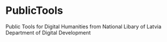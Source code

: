 # PublicTools
Public Tools for Digital Humanities from National Libary of Latvia Department of Digital Development
